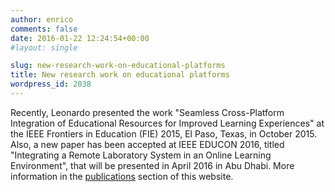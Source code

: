 ```yaml
---
author: enrico
comments: false
date: 2016-01-22 12:24:54+00:00
#layout: single

slug: new-research-work-on-educational-platforms
title: New research work on educational platforms
wordpress_id: 2038
---
```


Recently, Leonardo presented the work "Seamless Cross-Platform Integration of Educational Resources for Improved Learning Experiences" at the IEEE Frontiers in Education (FIE) 2015, El Paso, Texas, in October 2015. Also, a new paper has been accepted at IEEE EDUCON 2016, titled "Integrating a Remote Laboratory System in an Online Learning Environment", that will be presented in April 2016 in Abu Dhabi. More information in the [publications]({{site.baseurl}}/publications) section of this website.
